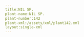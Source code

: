 ```yaml
---
title:NIL SP.
plant-name:NIL SP.
plant-number:142
plant-xml:/assets/xml/plant142.xml
layout:single-xml
---
```

